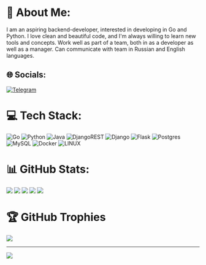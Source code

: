 # 💫 About Me:
I am an aspiring backend-developer, interested in developing in Go and Python. I love clean and beautiful code, and I'm always willing to learn new tools and concepts. Work well as part of a team, both in as a developer as well as a manager. Can communicate with team in Russian and English languages.

## 🌐 Socials:
[![Telegram](https://img.shields.io/badge/Telegram-2CA5E0?style=flat&logo=telegram&logoColor=white)](https://t.me/Vldmr11)

# 💻 Tech Stack:
![Go](https://img.shields.io/badge/go-%2300ADD8.svg?style=flat&logo=go&logoColor=white) ![Python](https://img.shields.io/badge/python-3670A0?style=flat&logo=python&logoColor=ffdd54) ![Java](https://img.shields.io/badge/java-%23ED8B00.svg?style=flat&logo=java&logoColor=white) ![DjangoREST](https://img.shields.io/badge/DJANGO-REST-ff1709?style=flat&logo=django&logoColor=white&color=ff1709&labelColor=gray) ![Django](https://img.shields.io/badge/django-%23092E20.svg?style=flat&logo=django&logoColor=white) ![Flask](https://img.shields.io/badge/flask-%23000.svg?style=flat&logo=flask&logoColor=white) ![Postgres](https://img.shields.io/badge/postgres-%23316192.svg?style=flat&logo=postgresql&logoColor=white) ![MySQL](https://img.shields.io/badge/mysql-%2300f.svg?style=flat&logo=mysql&logoColor=white) ![Docker](https://img.shields.io/badge/docker-%230db7ed.svg?style=flat&logo=docker&logoColor=white) ![LINUX](https://img.shields.io/badge/Linux-FCC624?style=flat&logo=linux&logoColor=black)

# 📊 GitHub Stats:
![](http://github-profile-summary-cards.vercel.app/api/cards/profile-details?username=profectus200&theme=blue_green)
![](http://github-profile-summary-cards.vercel.app/api/cards/repos-per-language?username=profectus200&theme=blue_green)
![](http://github-profile-summary-cards.vercel.app/api/cards/most-commit-language?username=profectus200&theme=blue_green)
![](http://github-profile-summary-cards.vercel.app/api/cards/stats?username=profectus200&theme=blue_green)
![](http://github-profile-summary-cards.vercel.app/api/cards/productive-time?username=profectus200&theme=blue_green&utcOffset=8)

# 🏆 GitHub Trophies
![](https://github-profile-trophy.vercel.app/?username=profectus200&theme=algolia&no-frame=true&no-bg=true&margin-w=4&column=-1)

---
[![](https://visitcount.itsvg.in/api?id=profectus200&icon=3&color=6)](https://visitcount.itsvg.in)
